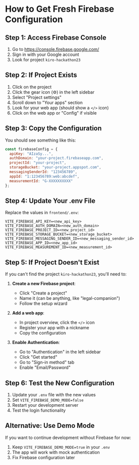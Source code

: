 # How to Get Fresh Firebase Configuration

## Step 1: Access Firebase Console
1. Go to https://console.firebase.google.com/
2. Sign in with your Google account
3. Look for project `kiro-hackathon23`

## Step 2: If Project Exists
1. Click on the project
2. Click the gear icon (⚙️) in the left sidebar
3. Select "Project settings"
4. Scroll down to "Your apps" section
5. Look for your web app (should show a `</>` icon)
6. Click on the web app or "Config" if visible

## Step 3: Copy the Configuration
You should see something like this:
```javascript
const firebaseConfig = {
  apiKey: "AIzaSy...",
  authDomain: "your-project.firebaseapp.com",
  projectId: "your-project",
  storageBucket: "your-project.appspot.com",
  messagingSenderId: "123456789",
  appId: "1:123456789:web:abcdef",
  measurementId: "G-XXXXXXXXXX"
};
```

## Step 4: Update Your .env File
Replace the values in `frontend/.env`:
```
VITE_FIREBASE_API_KEY=<new_api_key>
VITE_FIREBASE_AUTH_DOMAIN=<new_auth_domain>
VITE_FIREBASE_PROJECT_ID=<new_project_id>
VITE_FIREBASE_STORAGE_BUCKET=<new_storage_bucket>
VITE_FIREBASE_MESSAGING_SENDER_ID=<new_messaging_sender_id>
VITE_FIREBASE_APP_ID=<new_app_id>
VITE_FIREBASE_MEASUREMENT_ID=<new_measurement_id>
```

## Step 5: If Project Doesn't Exist
If you can't find the project `kiro-hackathon23`, you'll need to:

1. **Create a new Firebase project**:
   - Click "Create a project"
   - Name it (can be anything, like "legal-companion")
   - Follow the setup wizard

2. **Add a web app**:
   - In project overview, click the `</>` icon
   - Register your app with a nickname
   - Copy the configuration

3. **Enable Authentication**:
   - Go to "Authentication" in the left sidebar
   - Click "Get started"
   - Go to "Sign-in method" tab
   - Enable "Email/Password"

## Step 6: Test the New Configuration
1. Update your `.env` file with the new values
2. Set `VITE_FIREBASE_DEMO_MODE=false`
3. Restart your development server
4. Test the login functionality

## Alternative: Use Demo Mode
If you want to continue development without Firebase for now:
1. Keep `VITE_FIREBASE_DEMO_MODE=true` in your `.env`
2. The app will work with mock authentication
3. Fix Firebase configuration later
